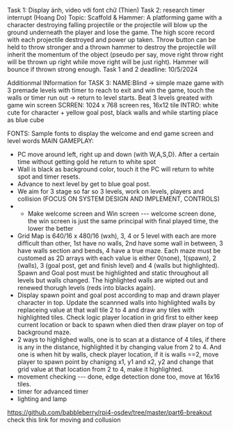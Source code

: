 Task 1: Display ảnh, video với font chữ (Thien)
Task 2: research timer interrupt (Hoang Do)
Topic: Scaffold & Hammer: A platforming game with a character destroying falling projectile or the projectile will blow up the ground underneath the player and lose the game. The high score record with each projectile destroyed and power up taken. Throw button can be held to throw stronger and a thrown hammer to destroy the projectile will inherit the momentum of the object (pseudo per say, move right throw right will be thrown up right while move right will be just right). Hammer will bounce if thrown strong enough. 
Task 1 and 2 deadline: 10/5/2024

Additionmal INformation for TASK 3: 
NAME:Blind -> simple maze game with 3 premade levels with timer to reach to exit and win the game, touch the walls or timer run out -> return to level starts. Beat 3 levels greated with game win screen
SCRREN: 1024 x 768 screen res, 16x12 tile
INTRO: white cute for character + yellow goal post, black walls and while starting place as blue cube

FONTS: Sample fonts to display the welcome and end game screen and level words
MAIN GAMEPLAY:
  - PC move around left, right up and down (with W,A,S,D). After a certain time without getting gold he return to white spot
  - Wall is black as background color, touch it the PC will return to white spot and timer resets.
  - Advance to next level by get to blue goal post.
  - We aim for 3 stage so far so 3 levels, work on levels, players and collision (FOCUS ON SYSTEM DESIGN AND IMPLEMENT, CONTROLS)
  - - Make welcome screen and Win screen --- welcome screen done, the win screen is just the same principal with final played time, the lower the better
- Grid Map is 640/16 x 480/16 (wxh), 3, 4 or 5 level with each are more difficult than other, 1st have no walls, 2nd have some wall in between, 3 have walls section and bends, 4 have a true maze. Each maze must be customed as 2D arrays with each value is either 0(none), 1(spawn), 2 (walls), 3 (goal post, get and finish level) and 4 (walls but highlighted). Spawn and Goal post must be highlighted and static throughout all levels but walls changed. The highlighted walls are wipted out and renewed thorugh levels (reds into blacks again).
- Display spawn point and goal post according to map and drawn player character in top. Update the scannned walls into highlighted walls by replaceing value at that wall tile 2 to 4 and draw any tiles with highlighted tiles. Check logic player location in grid first to either keep current location or back to spawn when died then draw player on top of background maze. 
- 2 ways to highlighed walls, one is to scan at a distance of 4 tiles, if there is any in the distance, highlighted it by changing value from 2 to 4. And one is when hit by walls, check player location, if it is walls ==2, move player to spawn point by chanigng x1, y1 and x2, y2 and change that grid value at that location from 2 to 4, make it highlighted. 
- movement checking --- done, edge detection done too, move at 16x16 tiles. 
- timer for advanced timer
- lighting and lamp

https://github.com/babbleberry/rpi4-osdev/tree/master/part6-breakout check this link for  moving and collusion
